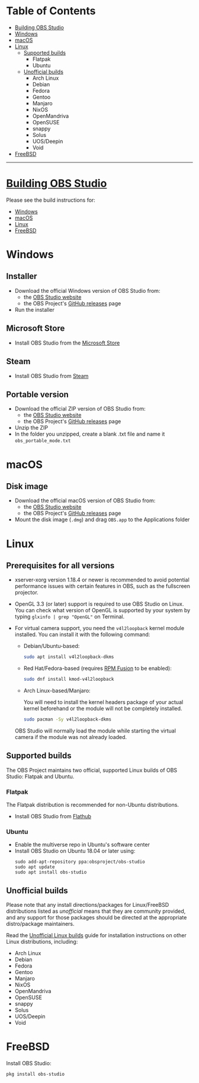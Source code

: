 # Table of Contents

* [Building OBS Studio](#building-obs-studio)
* [Windows](#windows)
* [macOS](#macos)
* [Linux](#linux)
  * [Supported builds](#supported-builds)
    * Flatpak
    * Ubuntu
  * [Unofficial builds](#unofficial-builds)
    * Arch Linux
    * Debian
    * Fedora
    * Gentoo
    * Manjaro
    * NixOS
    * OpenMandriva
    * OpenSUSE
    * snappy
    * Solus
    * UOS/Deepin
    * Void
* [FreeBSD](#freebsd)

***

# [Building OBS Studio](Building-OBS-Studio)

Please see the build instructions for:

* [Windows](build-instructions-for-windows)
* [macOS](build-instructions-for-mac)
* [Linux](build-instructions-for-linux)
* [FreeBSD](Build-Instructions-For-FreeBSD)

# Windows

## Installer

* Download the official Windows version of OBS Studio from:
  * the [OBS Studio website](https://obsproject.com/download)
  * the OBS Project's [GitHub releases](https://github.com/obsproject/obs-studio/releases) page
* Run the installer

## Microsoft Store

* Install OBS Studio from the [Microsoft Store](ms-windows-store://pdp/?ProductId=XPFFH613W8V6LV&mode=mini)

## Steam

* Install OBS Studio from [Steam](https://store.steampowered.com/app/1905180/OBS_Studio/)

## Portable version

* Download the official ZIP version of OBS Studio from:
  * the [OBS Studio website](https://obsproject.com/download)
  * the OBS Project's [GitHub releases](https://github.com/obsproject/obs-studio/releases) page
* Unzip the ZIP
* In the folder you unzipped, create a blank .txt file and name it `obs_portable_mode.txt`

# macOS

## Disk image

* Download the official macOS version of OBS Studio from:
  * the [OBS Studio website](https://obsproject.com/download)
  * the OBS Project's [GitHub releases](https://github.com/obsproject/obs-studio/releases) page
* Mount the disk image (`.dmg`) and drag `OBS.app` to the Applications folder

# Linux

## Prerequisites for all versions

* xserver-xorg version 1.18.4 or newer is recommended to avoid potential performance issues with certain features in OBS, such as the fullscreen projector.
* OpenGL 3.3 (or later) support is required to use OBS Studio on Linux. You can check what version of OpenGL is supported by your system by typing `glxinfo | grep "OpenGL"` on Terminal.
* For virtual camera support, you need the `v4l2loopback` kernel module installed. You can install it with the following command: 
  * Debian/Ubuntu-based: 
    ```bash
    sudo apt install v4l2loopback-dkms
    ```
  * Red Hat/Fedora-based (requires [RPM Fusion](https://rpmfusion.org/Configuration) to be enabled):
    ```bash
    sudo dnf install kmod-v4l2loopback
    ```
  * Arch Linux-based/Manjaro:
    
    You will need to install the kernel headers package of your actual kernel beforehand or the module will not be completely installed.
    ```bash
    sudo pacman -Sy v4l2loopback-dkms
    ```

  OBS Studio will normally load the module while starting the virtual camera if the module was not already loaded.

## Supported builds

The OBS Project maintains two official, supported Linux builds of OBS Studio: Flatpak and Ubuntu.

### Flatpak

The Flatpak distribution is recommended for non-Ubuntu distributions.

* Install OBS Studio from [Flathub](https://flathub.org/apps/details/com.obsproject.Studio)

### Ubuntu

* Enable the multiverse repo in Ubuntu's software center
* Install OBS Studio on Ubuntu 18.04 or later using:
  ```
  sudo add-apt-repository ppa:obsproject/obs-studio
  sudo apt update
  sudo apt install obs-studio
  ```

## Unofficial builds

Please note that any install directions/packages for Linux/FreeBSD distributions listed as *unofficial* means that they are community provided, and any support for those packages should be directed at the appropriate distro/package maintainers.

Read the [Unofficial Linux builds](unofficial-linux-builds) guide for installation instructions on other Linux distributions, including:

* Arch Linux
* Debian
* Fedora
* Gentoo
* Manjaro
* NixOS
* OpenMandriva
* OpenSUSE
* snappy
* Solus
* UOS/Deepin
* Void

# FreeBSD

Install OBS Studio:
```sh
pkg install obs-studio
```